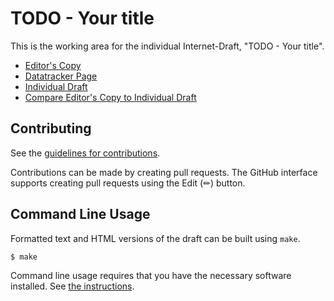# TODO - Your title

This is the working area for the individual Internet-Draft, "TODO - Your title".

* [Editor's Copy](https://DVDTSB.github.io/test/#go.draft-todo-dvdtsb-protocol.html)
* [Datatracker Page](https://datatracker.ietf.org/doc/draft-todo-dvdtsb-protocol)
* [Individual Draft](https://datatracker.ietf.org/doc/html/draft-todo-dvdtsb-protocol)
* [Compare Editor's Copy to Individual Draft](https://DVDTSB.github.io/test/#go.draft-todo-dvdtsb-protocol.diff)


## Contributing

See the
[guidelines for contributions](https://github.com/DVDTSB/test/blob/main/CONTRIBUTING.md).

Contributions can be made by creating pull requests.
The GitHub interface supports creating pull requests using the Edit (✏) button.


## Command Line Usage

Formatted text and HTML versions of the draft can be built using `make`.

```sh
$ make
```

Command line usage requires that you have the necessary software installed.  See
[the instructions](https://github.com/martinthomson/i-d-template/blob/main/doc/SETUP.md).


